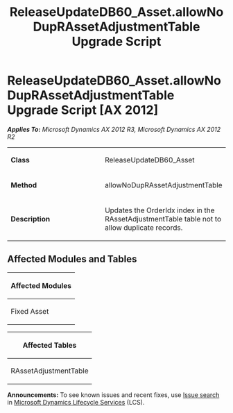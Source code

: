 ﻿---
title: ReleaseUpdateDB60_Asset.allowNoDupRAssetAdjustmentTable Upgrade Script
TOCTitle: ReleaseUpdateDB60_Asset.allowNoDupRAssetAdjustmentTable Upgrade Script
ms:assetid: ee590ebc-107d-03f0-e07a-5fc469124936
ms:mtpsurl: https://msdn.microsoft.com/en-us/library/JJ719969(v=AX.60)
ms:contentKeyID: 49712041
ms.date: 05/18/2015
mtps_version: v=AX.60
---

# ReleaseUpdateDB60\_Asset.allowNoDupRAssetAdjustmentTable Upgrade Script [AX 2012]


_**Applies To:** Microsoft Dynamics AX 2012 R3, Microsoft Dynamics AX 2012 R2_

<table>
<colgroup>
<col style="width: 50%" />
<col style="width: 50%" />
</colgroup>
<tbody>
<tr class="odd">
<td><p><strong>Class</strong></p></td>
<td><p>ReleaseUpdateDB60_Asset</p></td>
</tr>
<tr class="even">
<td><p><strong>Method</strong></p></td>
<td><p>allowNoDupRAssetAdjustmentTable</p></td>
</tr>
<tr class="odd">
<td><p><strong>Description</strong></p></td>
<td><p>Updates the OrderIdx index in the RAssetAdjustmentTable table not to allow duplicate records.</p></td>
</tr>
</tbody>
</table>


## Affected Modules and Tables

<table>
<colgroup>
<col style="width: 100%" />
</colgroup>
<thead>
<tr class="header">
<th><p>Affected Modules</p></th>
</tr>
</thead>
<tbody>
<tr class="odd">
<td><p>Fixed Asset</p></td>
</tr>
</tbody>
</table>


<table>
<colgroup>
<col style="width: 100%" />
</colgroup>
<thead>
<tr class="header">
<th><p>Affected Tables</p></th>
</tr>
</thead>
<tbody>
<tr class="odd">
<td><p>RAssetAdjustmentTable</p></td>
</tr>
</tbody>
</table>

  
**Announcements:** To see known issues and recent fixes, use [Issue search](http://go.microsoft.com/fwlink/?linkid=389258) in [Microsoft Dynamics Lifecycle Services](http://go.microsoft.com/fwlink/?linkid=306505) (LCS).

